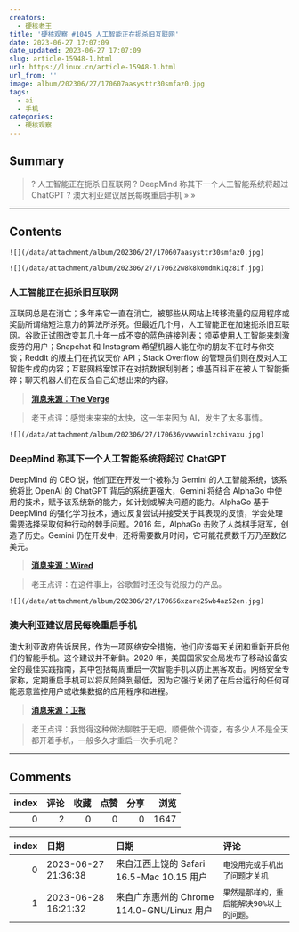 ```yaml
---
creators:
  - 硬核老王
title: '硬核观察 #1045 人工智能正在扼杀旧互联网'
date: 2023-06-27 17:07:09
date_updated: 2023-06-27 17:07:09
slug: article-15948-1.html
url: https://linux.cn/article-15948-1.html
url_from: ''
image: album/202306/27/170607aasysttr30smfaz0.jpg
tags:
  - ai
  - 手机
categories:
  - 硬核观察
---
```


## Summary

> ? 人工智能正在扼杀旧互联网
> ? DeepMind 称其下一个人工智能系统将超过 ChatGPT
> ? 澳大利亚建议居民每晚重启手机
> » 
> »

***

<!-- more -->

## Contents

`![](/data/attachment/album/202306/27/170607aasysttr30smfaz0.jpg)`

`![](/data/attachment/album/202306/27/170622w8k8k0mdmkiq28if.jpg)`

### 人工智能正在扼杀旧互联网

互联网总是在消亡；多年来它一直在消亡，被那些从网站上转移流量的应用程序或奖励所谓缩短注意力的算法所杀死。但最近几个月，人工智能正在加速扼杀旧互联网。谷歌正试图改变其几十年一成不变的蓝色链接列表；领英使用人工智能来刺激疲劳的用户；Snapchat 和 Instagram 希望机器人能在你的朋友不在时与你交谈；Reddit 的版主们在抗议天价 API；Stack Overflow 的管理员们则在反对人工智能生成的内容；互联网档案馆正在对抗数据刮削者；维基百科正在被人工智能撕碎；聊天机器人们在反刍自己幻想出来的内容。

> 
> **[消息来源：The Verge](https://www.theverge.com/2023/6/26/23773914/ai-large-language-models-data-scraping-generation-remaking-web)**
> 
> 
> 

> 
> 老王点评：感觉未来来的太快，这一年来因为 AI，发生了太多事情。
> 
> 
> 

`![](/data/attachment/album/202306/27/170636yvwwwinlzchivaxu.jpg)`

### DeepMind 称其下一个人工智能系统将超过 ChatGPT

DeepMind 的 CEO 说，他们正在开发一个被称为 Gemini 的人工智能系统，该系统将比 OpenAI 的 ChatGPT 背后的系统更强大，Gemini 将结合 AlphaGo 中使用的技术，赋予该系统新的能力，如计划或解决问题的能力。AlphaGo 基于 DeepMind 的强化学习技术，通过反复尝试并接受关于其表现的反馈，学会处理需要选择采取何种行动的棘手问题。2016 年，AlphaGo 击败了人类棋手冠军，创造了历史。Gemini 仍在开发中，还将需要数月时间，它可能花费数千万乃至数亿美元。

> 
> **[消息来源：Wired](https://www.wired.com/story/google-deepmind-demis-hassabis-chatgpt/)**
> 
> 
> 

> 
> 老王点评：在这件事上，谷歌暂时还没有说服力的产品。
> 
> 
> 

`![](/data/attachment/album/202306/27/170656xzare25wb4az52en.jpg)`

### 澳大利亚建议居民每晚重启手机

澳大利亚政府告诉居民，作为一项网络安全措施，他们应该每天关闭和重新开启他们的智能手机。这个建议并不新鲜。2020 年，美国国家安全局发布了移动设备安全的最佳实践指南，其中包括每周重启一次智能手机以防止黑客攻击。网络安全专家称，定期重启手机可以将风险降到最低，因为它强行关闭了在后台运行的任何可能恶意监控用户或收集数据的应用程序和进程。

> 
> **[消息来源：卫报](https://www.theguardian.com/technology/2023/jun/23/turn-your-phone-off-every-night-for-five-minutes-australian-pm-tells-residents)**
> 
> 
> 

> 
> 老王点评：我觉得这种做法聊胜于无吧。顺便做个调查，有多少人不是全天都开着手机，一般多久才重启一次手机呢？
> 
> 
>

***

## Comments


|   index |   评论 |   收藏 |   点赞 |   分享 |   浏览 |
|--------:|-------:|-------:|-------:|-------:|-------:|
|       0 |      2 |      0 |      0 |      0 |   1647 |

|   index | 日期                | 日期                                       | 评论                                      |
|--------:|:--------------------|:-------------------------------------------|:------------------------------------------|
|       0 | 2023-06-27 21:36:38 | 来自江西上饶的 Safari 16.5-Mac 10.15 用户  | `电没用完或手机出了问题才关机`            |
|       1 | 2023-06-28 16:21:32 | 来自广东惠州的 Chrome 114.0-GNU/Linux 用户 | `果然是那样的，重启能解决90%以上的问题。` |

